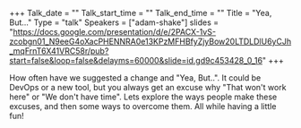 +++
Talk_date = ""
Talk_start_time = ""
Talk_end_time = ""
Title = "Yea, But..."
Type = "talk"
Speakers = ["adam-shake"]
slides = "https://docs.google.com/presentation/d/e/2PACX-1vS-zcobgn01_N9eeG4oXacPHENNRA0e13KPzMFHBfyZjyBow20LTDLDlU6yCJh_mqFrnT6X41VRC58r/pub?start=false&loop=false&delayms=60000&slide=id.gd9c453428_0_16"
+++

How often have we suggested a change and "Yea, But..".  It could be DevOps or a new tool, but you always get an excuse why "That won't work here" or  "We don't have time".  Lets explore the ways people make these excuses, and then some ways to overcome them.  All while having a little fun!
